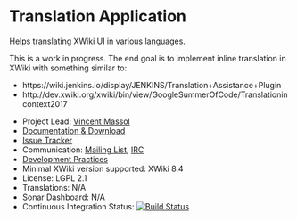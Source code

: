 # Translation Application

Helps translating XWiki UI in various languages.

<aside class="notice">
This is a work in progress. The end goal is to implement inline translation in XWiki with something similar to:
<ul>
  <li>https://wiki.jenkins.io/display/JENKINS/Translation+Assistance+Plugin</li>
  <li>http://dev.xwiki.org/xwiki/bin/view/GoogleSummerOfCode/Translationincontext2017</li>
</ul>
</aside>

* Project Lead: [Vincent Massol](http://www.xwiki.org/xwiki/bin/view/XWiki/VincentMassol)
* [Documentation & Download](http://extensions.xwiki.org/xwiki/bin/view/Extension/Translation+Application)
* [Issue Tracker](https://jira.xwiki.org/browse/TRANSLAT)
* Communication: [Mailing List](http://dev.xwiki.org/xwiki/bin/view/Community/MailingLists), [IRC](http://dev.xwiki.org/xwiki/bin/view/Community/IRC)
* [Development Practices](http://dev.xwiki.org)
* Minimal XWiki version supported: XWiki 8.4
* License: LGPL 2.1
* Translations: N/A
* Sonar Dashboard: N/A
* Continuous Integration Status: [![Build Status](http://ci.xwiki.org/job/XWiki%20Contrib/job/application-transation/job/master/badge/icon)](http://ci.xwiki.org/job/XWiki%20Contrib/job/application-translation/job/master/)
